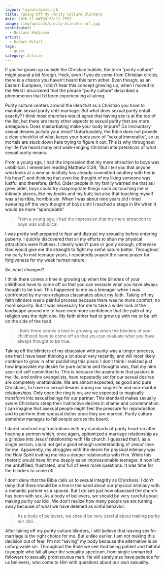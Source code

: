 ```yaml
---
layout: layouts/post.njk
title: Taking Off My Purity Culture Blinders
date: 2020-11-04T09:58:11.255Z
image: /img/uploads/purity-blinders-art.jpg
contributor:
  - Boriana Hadjieva
artist:
  - Hadeel McCall
tags:
  - guest
category: Article
---
```

If you’ve grown up outside the Christian bubble, the term “purity culture” might sound a bit foreign. Heck, even if you do come from Christian circles, there is a chance you haven’t heard this term either. Even though, as an Eastern European, I didn’t hear this concept growing up, when I moved to the West I discovered that the phrase “purity culture” described a phenomenon that I’d been experiencing all along.

Purity culture centers around the idea that as a Christian you have to maintain sexual purity until marriage. But what does sexual purity entail exactly? I think most churches would agree that having sex is at the top of the list, but there are many other aspects to sexual purity that are more ambiguous. Does masturbating make your body impure? Do involuntary sexual desires pollute your mind? Unfortunately, the Bible does not provide a clear checklist of what keeps your body pure of “sexual immorality”, so us mortals are stuck down here trying to figure it out. This is why throughout my life I’ve heard many and wide-ranging Christian interpretations of what sexual purity means.

From a young age, I had the impression that my mere attraction to boys was unbiblical. I remember reading Matthew 5:28, “But I tell you that anyone who looks at a woman lustfully has already committed adultery with her in his heart”, and thinking that even the thought of my liking someone was lustful and therefore, sinful. Older people in my family warned me that as I grew older, boys could try inappropriate things such as touching me in intimate places, like my boobs and my butt; but also that touching myself was a horrible, horrible sin. When I was about nine years old I tried swearing off the very thought of boys until I reached a stage in life when it would be more “appropriate”.

> From a young age, I had the impression that my mere attraction to boys was unbiblical.

I was pretty well prepared to fear and distrust my sexuality before entering puberty. I quickly discovered that all my efforts to shun my physical attractions were fruitless. I clearly wasn’t pure or godly enough, otherwise God would give me the strength to fight my sinful nature better. Throughout my early to mid teenage years, I repeatedly prayed the same prayer for forgiveness for my weak human nature.

So, what changed?

I think there comes a time in growing up when the blinders of your childhood have to come off so that you can evaluate what you have always thought to be true. This happened to me as a teenager when I was confronted by my non-religious classmates about my faith. Taking off my faith blinders was a painful process because there was no more comfort, no more security. But it was necessary for me to take a wider look at the landscape around me to have even more confidence that the path of my religion was the right one. My faith either had to grow up with me or be left on the side of the road.

> I think there comes a time in growing up when the blinders of your childhood have to come off so that you can evaluate what you have always thought to be true.

Taking off the blinders of my obsession with purity was a longer process, one that I have been thinking a lot about very recently, and will most likely continue to grow in after publishing this piece. I don’t think I realized just how impossible my desire for pure actions and thoughts was, that my nine year-old self committed to. This is because the aspirations that pastors in my life, and online evangelists, have repeatedly set for our sexual desires are completely unattainable. We are almost expected, as good and pure Christians, to have no sexual desires during our single life and non-marital relationships. Only once the ring is on, are we expected to magically transform into sexual beings for our partner. This standard makes sexually aware Christians steep their instinctive desires in shame and condemnation. I can imagine that asexual people might feel the pressure for reproduction and to perform their spousal duties once they are married. Purity culture somehow manages to fail people across the board.

I dared confront my frustrations with my standards of purity head-on after hearing a sermon which, once again, epitomized a marriage relationship as a glimpse into Jesus’ relationship with His church. I guessed that I, as a single person, could not get a good enough understanding of Jesus’ love for me. Apparently, my struggles with the desire for physical intimacy was the Holy Spirit inviting me into a deeper relationship with Him. While this rhetoric would have hit me deeply as an impressionable teenager, it now left me unfulfilled, frustrated, and full of even more questions. It was time for the blinders to come off.

I don’t deny that the Bible calls us to sexual integrity as Christians. I don’t deny that there should be a line in the sand about our physical intimacy with a romantic partner vs a spouse. But I do see just how obsessed the church has been with sex. As a body of believers, we should be very careful about making purity our idol. We don’t realize how many people we are turning away because of what we have deemed as sinful behavior.

> As a body of believers, we should be very careful about making purity our idol.

After taking off my purity culture blinders, I still believe that leaving sex for marriage is the right choice for me. But unlike earlier, I am not making this decision out of fear. I’m not “saving” my body because the alternative is an unforgivable sin. Throughout the Bible we see God being patient and faithful to people who fall all over the sexuality spectrum, from single unmarried followers to sexually promiscuous men. He will surely also have patience for us believers, who come to Him with questions about our own sexuality.